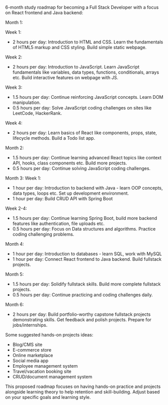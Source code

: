 6-month study roadmap for becoming a Full Stack Developer with a focus on React frontend and Java backend:

Month 1:

Week 1: 
- 2 hours per day: Introduction to HTML and CSS. Learn the fundamentals of HTML5 markup and CSS styling. Build simple static webpage.

Week 2:
- 2 hours per day: Introduction to JavaScript. Learn JavaScript fundamentals like variables, data types, functions, conditionals, arrays etc. Build interactive features on webpage with JS.

Week 3: 
- 1.5 hours per day: Continue reinforcing JavaScript concepts. Learn DOM manipulation. 
- 0.5 hours per day: Solve JavaScript coding challenges on sites like LeetCode, HackerRank.

Week 4:
- 2 hours per day: Learn basics of React like components, props, state, lifecycle methods. Build a Todo list app.

Month 2: 
- 1.5 hours per day: Continue learning advanced React topics like context API, hooks, class components etc. Build more projects.
- 0.5 hours per day: Continue solving JavaScript coding challenges.

Month 3:
Week 1:
- 1 hour per day: Introduction to backend with Java - learn OOP concepts, data types, loops etc. Set up development environment.
- 1 hour per day: Build CRUD API with Spring Boot

Week 2-4: 
- 1.5 hours per day: Continue learning Spring Boot, build more backend features like authentication, file uploads etc. 
- 0.5 hours per day: Focus on Data structures and algorithms. Practice coding challenging problems.

Month 4: 
- 1 hour per day: Introduction to databases - learn SQL, work with MySQL
- 1 hour per day: Connect React frontend to Java backend. Build fullstack projects.

Month 5:
- 1.5 hours per day: Solidify fullstack skills. Build more complete fullstack projects.
- 0.5 hours per day: Continue practicing and coding challenges daily.

Month 6: 
- 2 hours per day: Build portfolio-worthy capstone fullstack projects demonstrating skills. Get feedback and polish projects. Prepare for jobs/internships.

Some suggested hands-on projects ideas:
- Blog/CMS site 
- E-commerce store
- Online marketplace
- Social media app
- Employee management system
- Travel/vacation booking site
- CRUD/document management system

This proposed roadmap focuses on having hands-on practice and projects alongside learning theory to help retention and skill-building. Adjust based on your specific goals and learning style.